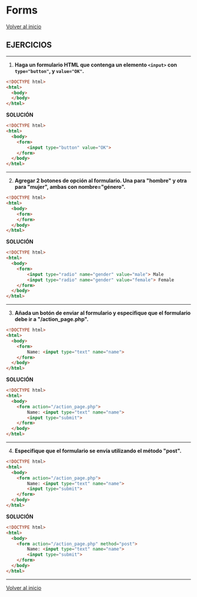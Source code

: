 # Forms

[Volver al inicio](#-Forms)

## EJERCICIOS

---------------------------------------------------------------------------

1. **Haga un formulario HTML que contenga un elemento `<input>` con `type="button"`, y `value="OK"`.**

```html
<!DOCTYPE html>
<html>
  <body>
  </body>
</html>
```

**SOLUCIÓN**

```html
<!DOCTYPE html>
<html>
  <body>
    <form>
        <input type="button" value="OK">
    </form>
  </body>
</html>
```

---------------------------------------------------------------------------

2. **Agregar 2 botones de opción al formulario. Una para "hombre" y otra para "mujer", ambas con nombre="género".**

```html
<!DOCTYPE html>
<html>
  <body>
    <form>
    </form>
  </body>
</html>
```

**SOLUCIÓN**

```html
<!DOCTYPE html>
<html>
  <body>
    <form>
        <input type="radio" name="gender" value="male"> Male
        <input type="radio" name="gender" value="female"> Female
    </form>
  </body>
</html>
```

---------------------------------------------------------------------------

3. **Añada un botón de enviar al formulario y especifique que el formulario debe ir a "/action_page.php".**

```html
<!DOCTYPE html>
<html>
  <body>
    <form>
        Name: <input type="text" name="name">
    </form>
  </body>
</html>
```

**SOLUCIÓN**

```html
<!DOCTYPE html>
<html>
  <body>
    <form action="/action_page.php">
        Name: <input type="text" name="name">
        <input type="submit">
    </form>
  </body>
</html>
```

---------------------------------------------------------------------------

4. **Especifique que el formulario se envía utilizando el método "post".**

```html
<!DOCTYPE html>
<html>
  <body>
    <form action="/action_page.php">
        Name: <input type="text" name="name">
        <input type="submit">
    </form>
  </body>
</html>
```

**SOLUCIÓN**

```html
<!DOCTYPE html>
<html>
  <body>
    <form action="/action_page.php" method="post">
        Name: <input type="text" name="name">
        <input type="submit">
    </form>
  </body>
</html>
```

---------------------------------------------------------------------------

[Volver al inicio](#-Forms)